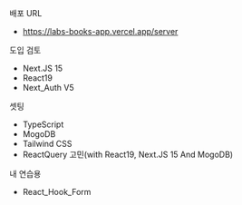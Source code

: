 배포 URL 
- <a href="https://labs-books-app.vercel.app/server" target="_blank">https://labs-books-app.vercel.app/server</a>

도입 검토
- Next.JS 15
- React19
- Next_Auth V5

셋팅
- TypeScript
- MogoDB
- Tailwind CSS
- ReactQuery 고민(with React19, Next.JS 15 And MogoDB)

내 연습용
- React_Hook_Form